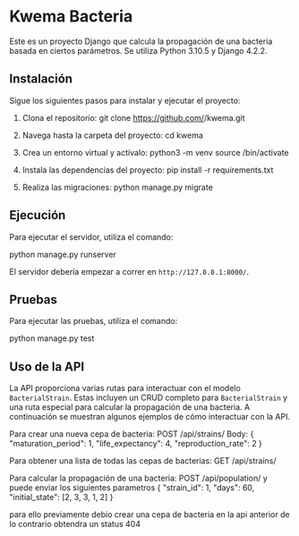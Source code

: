 # Kwema Bacteria

Este es un proyecto Django que calcula la propagación de una bacteria basada en ciertos parámetros. Se utiliza Python 3.10.5 y Django 4.2.2.

## Instalación

Sigue los siguientes pasos para instalar y ejecutar el proyecto:

1. Clona el repositorio:
git clone https://github.com/<your-username>/kwema.git


2. Navega hasta la carpeta del proyecto:
cd kwema


3. Crea un entorno virtual y actívalo:
python3 -m venv <nombre de tu entorno virtual>
source <nombre de tu entorno virtual>/bin/activate


4. Instala las dependencias del proyecto:
pip install -r requirements.txt

5. Realiza las migraciones:
python manage.py migrate

## Ejecución

Para ejecutar el servidor, utiliza el comando:

python manage.py runserver


El servidor debería empezar a correr en `http://127.0.0.1:8000/`.

## Pruebas

Para ejecutar las pruebas, utiliza el comando:

python manage.py test


## Uso de la API

La API proporciona varias rutas para interactuar con el modelo `BacterialStrain`. Estas incluyen un CRUD completo para `BacterialStrain` y una ruta especial para calcular la propagación de una bacteria. A continuación se muestran algunos ejemplos de cómo interactuar con la API.

Para crear una nueva cepa de bacteria:
POST /api/strains/
Body: {
"maturation_period": 1,
"life_expectancy": 4,
"reproduction_rate": 2
}

Para obtener una lista de todas las cepas de bacterias:
GET /api/strains/


Para calcular la propagación de una bacteria:
POST /api/population/
y puede enviar los siguientes parametros 
{ "strain_id": 1, "days": 60, "initial_state": [2, 3, 3, 1, 2] }

para ello previamente debio crear una cepa de bacteria en la api anterior de lo contrario obtendra un status 404